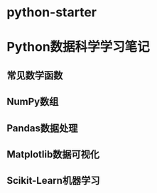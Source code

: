 # python-starter
# Python数据科学学习笔记

## 常见数学函数
## NumPy数组
## Pandas数据处理
## Matplotlib数据可视化
## Scikit-Learn机器学习
